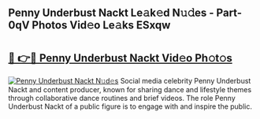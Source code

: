 ## Penny Underbust Nackt Le𝚊k𝚎d N𝚞𝚍es - Part-0qV Photos Vid𝚎o Le𝚊ks ESxqw

# <h2><a href="http://fb9cng.evod.top/?m=Penny+Underbust+Nackt">🔗 👉🔴 Penny Underbust Nackt Vid𝚎o Ph𝚘t𝚘s</a></h2>

[![Penny Underbust Nackt N𝚞d𝚎s](https://i.imgur.com/8V9OHl7.gif)](http://fb9cng.evod.top/?m=Penny+Underbust+Nackt)
Social media celebrity Penny Underbust Nackt and content producer, known for sharing dance and lifestyle themes through collaborative dance routines and brief videos. The role Penny Underbust Nackt of a public figure is to engage with and inspire the public. 

